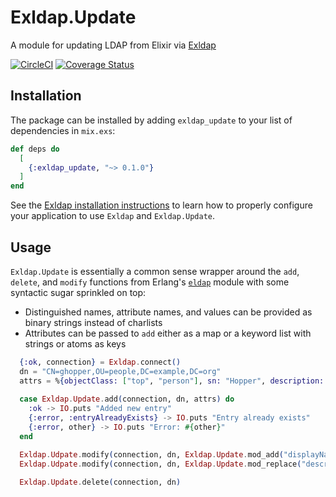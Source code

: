 # Exldap.Update

A module for updating LDAP from Elixir via [Exldap](https://hexdocs.pm/exldap)

[![CircleCI](https://circleci.com/gh/mbklein/exldap-update.svg?style=svg)](https://circleci.com/gh/mbklein/exldap-update)
[![Coverage Status](https://coveralls.io/repos/github/mbklein/exldap-update/badge.svg?branch=master)](https://coveralls.io/github/mbklein/exldap-update?branch=master)

## Installation

The package can be installed by adding `exldap_update` to your list of
dependencies in `mix.exs`:

```elixir
def deps do
  [
    {:exldap_update, "~> 0.1.0"}
  ]
end
```

See the [Exldap installation instructions](https://hexdocs.pm/exldap/readme.html) to
learn how to properly configure your application to use `Exldap` and `Exldap.Update`.

## Usage

`Exldap.Update` is essentially a common sense wrapper around the `add`, `delete`,
and `modify` functions from Erlang's [`eldap`](http://erlang.org/doc/man/eldap.html)
module with some syntactic sugar sprinkled on top:

* Distinguished names, attribute names, and values can be provided as binary strings
  instead of charlists
* Attributes can be passed to `add` either as a map or a keyword list with strings
  or atoms as keys

```elixir
  {:ok, connection} = Exldap.connect()
  dn = "CN=ghopper,OU=people,DC=example,DC=org"
  attrs = %{objectClass: ["top", "person"], sn: "Hopper", description: "Admiral Grace Hopper"}
  
  case Exldap.Update.add(connection, dn, attrs) do
    :ok -> IO.puts "Added new entry"
    {:error, :entryAlreadyExists} -> IO.puts "Entry already exists"
    {:error, other} -> IO.puts "Error: #{other}"
  end

  Exldap.Udpate.modify(connection, dn, Exldap.Update.mod_add("displayName", "Admiral Grace Hopper"))
  Exldap.Udpate.modify(connection, dn, Exldap.Update.mod_replace("description", "Hopper, Grace (1906-1992)"))
  
  Exldap.Update.delete(connection, dn)
```
